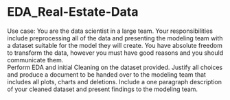 # EDA_Real-Estate-Data
Use case:   You are the data scientist in a large team.  Your responsibilities include preprocessing all of the data and presenting the modeling team with a dataset suitable for the model they will create.   You have absolute freedom to transform the data, however you must have good reasons and you should communicate them.   
Perform EDA and initial Cleaning on the dataset provided. Justify all choices and produce a document to be handed over to the modeling team that includes all plots, charts and deletions. Include a one paragraph description of your cleaned dataset and present findings to the modeling team.

